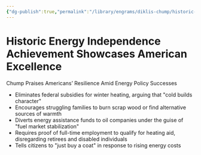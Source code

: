 ```yaml
---
{"dg-publish":true,"permalink":"/library/engrams/diklis-chump/historic-energy-independence-achievement-showcases-american-excellence/","tags":["DC/DOGE","DC/AS1"]}
---
```


# Historic Energy Independence Achievement Showcases American Excellence
Chump Praises Americans’ Resilience Amid Energy Policy Successes
- Eliminates federal subsidies for winter heating, arguing that "cold builds character"  
- Encourages struggling families to burn scrap wood or find alternative sources of warmth  
- Diverts energy assistance funds to oil companies under the guise of "fuel market stabilization"  
- Requires proof of full-time employment to qualify for heating aid, disregarding retirees and disabled individuals  
- Tells citizens to "just buy a coat" in response to rising energy costs
